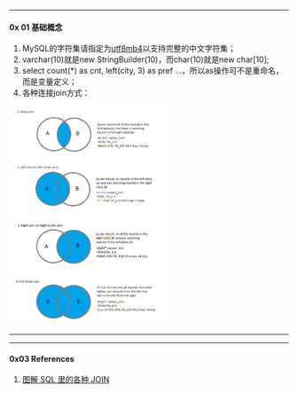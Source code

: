 

---

#### 0x 01 基础概念


1. MySQL的字符集请指定为[utf8mb4](https://dev.mysql.com/doc/refman/5.6/en/charset-unicode-utf8mb4.html)以支持完整的中文字符集；
2. varchar(10)就是new StringBuilder(10)，而char(10)就是new char[10];
3. select count(*) as cnt, left(city, 3) as pref ...，所以as操作可不是重命名，而是变量定义；
4. 各种连接join方式：

<img src="https://raw.githubusercontent.com/lixianmin/writer/master/db/images/sql-joins-vis-rep-1.png" style="zoom:40%" />

---


---
#### 0x03 References
1. [图解 SQL 里的各种 JOIN](https://zhuanlan.zhihu.com/p/29234064)
